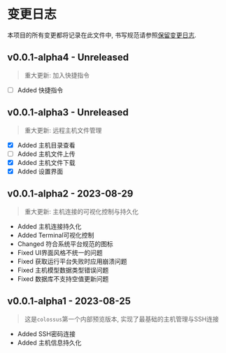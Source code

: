 # 变更日志

本项目的所有变更都将记录在此文件中, 书写规范请参照[保留变更日志](https://keepachangelog.com/zh-CN/1.0.0/).

## v0.0.1-alpha4 - Unreleased

> 重大更新: 加入快捷指令

* [ ] Added 快捷指令

## v0.0.1-alpha3 - Unreleased

> 重大更新: 远程主机文件管理

* [x] Added 主机目录查看
* [ ] Added 主机文件上传
* [x] Added 主机文件下载
* [x] Added 设置界面

## v0.0.1-alpha2 - 2023-08-29

> 重大更新: 主机连接的可视化控制与持久化

* Added 主机连接持久化
* Added Terminal可视化控制
* Changed 符合系统平台规范的图标
* Fixed UI界面风格不统一的问题
* Fixed 获取运行平台失败时应用崩溃问题
* Fixed 主机模型数据类型错误问题
* Fixed 数据库不支持空值更新问题

## v0.0.1-alpha1 - 2023-08-25

> 这是`colossus`第一个内部预览版本, 实现了最基础的主机管理与SSH连接

* Added SSH密码连接
* Added 主机信息持久化